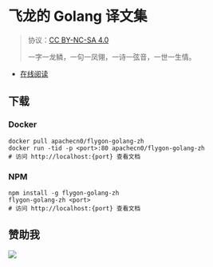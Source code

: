 # 飞龙的 Golang 译文集

> 协议：[CC BY-NC-SA 4.0](http://creativecommons.org/licenses/by-nc-sa/4.0/)
> 
> 一字一龙鳞，一句一凤翎，一诗一弦音，一世一生情。

* [在线阅读](https://go.flygon.net)
## 下载

### Docker

```
docker pull apachecn0/flygon-golang-zh
docker run -tid -p <port>:80 apachecn0/flygon-golang-zh
# 访问 http://localhost:{port} 查看文档
```

### NPM

```
npm install -g flygon-golang-zh
flygon-golang-zh <port>
# 访问 http://localhost:{port} 查看文档
```

## 赞助我

![](https://img-blog.csdnimg.cn/20200112005920729.png)
